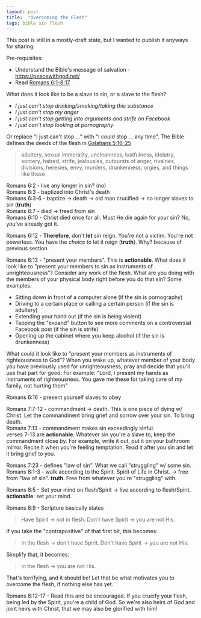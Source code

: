 ```yaml
---
layout: post
title:  "Overcoming the Flesh"
tags: bible sin flesh
---
```


This post is still in a mostly-draft state, but I wanted to publish it anyways for sharing.  

Pre-requisites:  
* Understand the Bible's message of salvation - https://peacewithgod.net/  
* Read [Romans 6:1-8:17](https://www.biblegateway.com/passage/?search=Romans+6-8&version=WEB)  

What does it look like to be a slave to sin, or a slave to the flesh?  
* _I just can't stop drinking/smoking/taking this substance_  
* _I just can't stop my anger_  
* _I just can't stop getting into arguments and strife on Facebook_  
* _I just can't stop looking at pornography_  

Or replace "I just can't stop ..." with "I could stop ... any time". The Bible defines the deeds of the flesh in [Galatians 5:16-25](https://www.biblegateway.com/passage/?search=Galatians+5%3A16-25&version=WEB)  
> adultery, sexual immorality, uncleanness, lustfulness, idolatry, sorcery, hatred, strife, jealousies, outbursts of anger, rivalries, divisions, heresies, envy, murders, drunkenness, orgies, and things like these  

Romans 6:2 - live any longer in sin? (no)  
Romans 6:3 - baptized into Christ's death  
Romans 6:3-6 - baptize -> death -> old man crucified -> no longer slaves to sin (__truth__)  
Romans 6:7 - died -> freed from sin  
Romans 6:10 - Christ died once for all. Must He die again for your sin? No, you've already got it.  

Romans 6:12 - __Therefore__, don't __let__ sin reign. You're not a victim. You're not powerless. You have the _choice_ to let it reign (__truth__). Why? because of previous section  

Romans 6:13 - "present your members". This is __actionable__. What does it look like to "present your members to sin as instruments of unrighteousness"? Consider any work of the flesh. What are you doing with the members of your physical body right before you do that sin? Some examples:  
* Sitting down in front of a computer alone (if the sin is pornography)  
* Driving to a certain place or calling a certain person (if the sin is adultery)  
* Extending your hand out (if the sin is being violent)  
* Tapping the "expand" button to see more comments on a controversial Facebook post (if the sin is strife)  
* Opening up the cabinet where you keep alcohol (if the sin is drunkenness)  

What could it look like to "present your members as instruments of righteousness to God"? When you wake up, whatever member of your body you have previously used for unrighteousness, pray and decide that you'll use that part for good. For example: "Lord, I present my hands as instruments of righteousness. You gave me these for taking care of my family, not hurting them"  

Romans 6:16 - present yourself slaves to obey  

Romans 7:7-12 - commandment -> death. This is one piece of dying w/ Christ. Let the commandment bring grief and sorrow over your sin. To bring death.  
Romans 7:13 - commandment makes sin exceedingly sinful.  
verses 7-13 are __actionable__. Whatever sin you're a slave to, keep the commandment close by. For example, write it out, put it on your bathroom mirror. Recite it when you're feeling temptation. Read it after you sin and let it bring grief to you.  

Romans 7:23 - defines "law of sin". What we call "struggling" w/ some sin.  
Romans 8:1-3 - walk according to the Spirit. Spirit of Life in Christ. -> free from "law of sin". __truth__. Free from whatever you're "struggling" with.  

Romans 8:5 - Set your mind on flesh/Spirit -> live according to flesh/Spirit. __actionable__: set your mind.  

Romans 8:9 - Scripture basically states  
> Have Spirit -> not in flesh. Don't have Spirit -> you are not His.  

If you take the "contrapositive" of that first bit, this becomes:  
> In the flesh -> don't have Spirit. Don't have Spirit -> you are not His.  

Simplify that, it becomes:  
> In the flesh -> you are not His.  

That's terrifying, and it should be! Let that be what motivates you to overcome the flesh, if nothing else has yet.  

Romans 8:12-17 - Read this and be encouraged. If you crucify your flesh, being led by the Spirit, you're a child of God. So we're also heirs of God and joint heirs with Christ, that we may also be glorified with him!  

